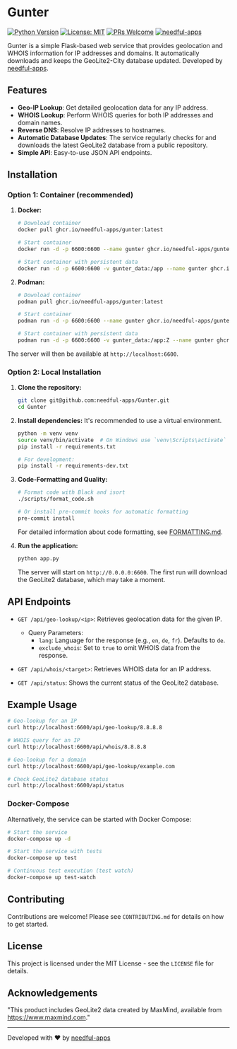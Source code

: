 # Gunter

[![Python Version](https://img.shields.io/badge/python-3.13-blue.svg)](https://www.python.org/downloads/release/python-3130/)
[![License: MIT](https://img.shields.io/badge/License-MIT-yellow.svg)](https://opensource.org/licenses/MIT)
[![PRs Welcome](https://img.shields.io/badge/PRs-welcome-brightgreen.svg)](https://makeapullrequest.com)
[![needful-apps](https://img.shields.io/badge/by-needful--apps-008080)](https://needful-apps.de)

Gunter is a simple Flask-based web service that provides geolocation and WHOIS information for IP addresses and domains. It automatically downloads and keeps the GeoLite2-City database updated. Developed by [needful-apps](https://needful-apps.de).

## Features

-   **Geo-IP Lookup**: Get detailed geolocation data for any IP address.
-   **WHOIS Lookup**: Perform WHOIS queries for both IP addresses and domain names.
-   **Reverse DNS**: Resolve IP addresses to hostnames.
-   **Automatic Database Updates**: The service regularly checks for and downloads the latest GeoLite2 database from a public repository.
-   **Simple API**: Easy-to-use JSON API endpoints.

## Installation

### Option 1: Container (recommended)

1. **Docker:**
   ```bash
   # Download container
   docker pull ghcr.io/needful-apps/gunter:latest
   
   # Start container
   docker run -d -p 6600:6600 --name gunter ghcr.io/needful-apps/gunter:latest
   
   # Start container with persistent data
   docker run -d -p 6600:6600 -v gunter_data:/app --name gunter ghcr.io/needful-apps/gunter:latest
   ```

2. **Podman:**
   ```bash
   # Download container
   podman pull ghcr.io/needful-apps/gunter:latest
   
   # Start container
   podman run -d -p 6600:6600 --name gunter ghcr.io/needful-apps/gunter:latest
   
   # Start container with persistent data
   podman run -d -p 6600:6600 -v gunter_data:/app:Z --name gunter ghcr.io/needful-apps/gunter:latest
   ```

The server will then be available at `http://localhost:6600`.

### Option 2: Local Installation

1.  **Clone the repository:**
    ```bash
    git clone git@github.com:needful-apps/Gunter.git
    cd Gunter
    ```

2.  **Install dependencies:**
    It's recommended to use a virtual environment.
    ```bash
    python -m venv venv
    source venv/bin/activate  # On Windows use `venv\Scripts\activate`
    pip install -r requirements.txt
    
    # For development:
    pip install -r requirements-dev.txt
    ```

3.  **Code-Formatting and Quality:**
    ```bash
    # Format code with Black and isort
    ./scripts/format_code.sh
    
    # Or install pre-commit hooks for automatic formatting
    pre-commit install
    ```
    For detailed information about code formatting, see [FORMATTING.md](FORMATTING.md).

4.  **Run the application:**
    ```bash
    python app.py
    ```
    The server will start on `http://0.0.0.0:6600`. The first run will download the GeoLite2 database, which may take a moment.

## API Endpoints

-   `GET /api/geo-lookup/<ip>`: Retrieves geolocation data for the given IP.
    -   Query Parameters:
        -   `lang`: Language for the response (e.g., `en`, `de`, `fr`). Defaults to `de`.
        -   `exclude_whois`: Set to `true` to omit WHOIS data from the response.

-   `GET /api/whois/<target>`: Retrieves WHOIS data for an IP address.

-   `GET /api/status`: Shows the current status of the GeoLite2 database.

## Example Usage

```bash
# Geo-lookup for an IP
curl http://localhost:6600/api/geo-lookup/8.8.8.8

# WHOIS query for an IP
curl http://localhost:6600/api/whois/8.8.8.8

# Geo-lookup for a domain
curl http://localhost:6600/api/geo-lookup/example.com

# Check GeoLite2 database status
curl http://localhost:6600/api/status
```

### Docker-Compose

Alternatively, the service can be started with Docker Compose:

```bash
# Start the service
docker-compose up -d

# Start the service with tests
docker-compose up test

# Continuous test execution (test watch)
docker-compose up test-watch
```

## Contributing

Contributions are welcome! Please see `CONTRIBUTING.md` for details on how to get started.

## License

This project is licensed under the MIT License - see the `LICENSE` file for details.

## Acknowledgements

"This product includes GeoLite2 data created by MaxMind, available from https://www.maxmind.com."

---

Developed with ❤️ by [needful-apps](https://needful-apps.de)
